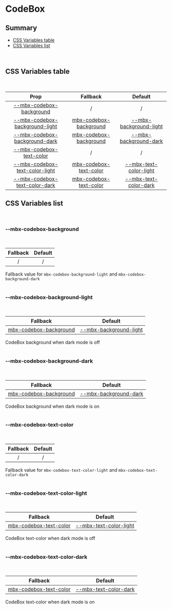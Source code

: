 # CodeBox

## Summary

- [CSS Variables table](#css-variables-table)
- [CSS Variables list](#css-variables-list)

<br>

## CSS Variables table

<br>

| <div style='text-align:center;margin:auto;'>Prop</div>                                                            | <div style='text-align:center;margin:auto;'>Fallback</div>                                          | <div style='text-align:center;margin:auto;'>Default</div>                                                                 |
| ----------------------------------------------------------------------------------------------------------------- | --------------------------------------------------------------------------------------------------- | ------------------------------------------------------------------------------------------------------------------------- |
| <div style='text-align:center;margin:auto;'>[--mbx-codebox-background](#mbx-codebox-background)</div>             | <div style='text-align:center;margin:auto;'>/</div>                                                 | <div style='text-align:center;margin:auto;'>/</div>                                                                       |
| <div style='text-align:center;margin:auto;'>[--mbx-codebox-background-light](#mbx-codebox-background-light)</div> | <div style='text-align:center;margin:auto;'>[mbx-codebox-background](#mbx-codebox-background)</div> | <div style='text-align:center;margin:auto;'>[--mbx-background-light](../../global/css-vars.md#mbx-background-light)</div> |
| <div style='text-align:center;margin:auto;'>[--mbx-codebox-background-dark](#mbx-codebox-background-dark)</div>   | <div style='text-align:center;margin:auto;'>[mbx-codebox-background](#mbx-codebox-background)</div> | <div style='text-align:center;margin:auto;'>[--mbx-background-dark](../../global/css-vars.md#mbx-background-dark)</div>   |
| <div style='text-align:center;margin:auto;'>[--mbx-codebox-text-color](#mbx-codebox-text-color)</div>             | <div style='text-align:center;margin:auto;'>/</div>                                                 | <div style='text-align:center;margin:auto;'>/</div>                                                                       |
| <div style='text-align:center;margin:auto;'>[--mbx-codebox-text-color-light](#mbx-codebox-text-color-light)</div> | <div style='text-align:center;margin:auto;'>[mbx-codebox-text-color](#mbx-codebox-text-color)</div> | <div style='text-align:center;margin:auto;'>[--mbx-text-color-light](../../global/css-vars.md#mbx-text-color-light)</div> |
| <div style='text-align:center;margin:auto;'>[--mbx-codebox-text-color-dark](#mbx-codebox-text-color-dark)</div>   | <div style='text-align:center;margin:auto;'>[mbx-codebox-text-color](#mbx-codebox-text-color)</div> | <div style='text-align:center;margin:auto;'>[--mbx-text-color-dark](../../global/css-vars.md#mbx-text-color-dark)</div>   |

## CSS Variables list

<br>

### --mbx-codebox-background

<br>

| <div style='text-align:center;margin:auto;'>Fallback</div> | <div style='text-align:center;margin:auto;'>Default</div> |
| ---------------------------------------------------------- | --------------------------------------------------------- |
| <div style='text-align:center;margin:auto;'>/</div>        | <div style='text-align:center;margin:auto;'>/</div>       |

Fallback value for `mbx-codebox-background-light` and `mbx-codebox-background-dark`<br><br>

### --mbx-codebox-background-light

<br>

| <div style='text-align:center;margin:auto;'>Fallback</div>                                          | <div style='text-align:center;margin:auto;'>Default</div>                                                                 |
| --------------------------------------------------------------------------------------------------- | ------------------------------------------------------------------------------------------------------------------------- |
| <div style='text-align:center;margin:auto;'>[mbx-codebox-background](#mbx-codebox-background)</div> | <div style='text-align:center;margin:auto;'>[--mbx-background-light](../../global/css-vars.md#mbx-background-light)</div> |

CodeBox background when dark mode is off<br><br>

### --mbx-codebox-background-dark

<br>

| <div style='text-align:center;margin:auto;'>Fallback</div>                                          | <div style='text-align:center;margin:auto;'>Default</div>                                                               |
| --------------------------------------------------------------------------------------------------- | ----------------------------------------------------------------------------------------------------------------------- |
| <div style='text-align:center;margin:auto;'>[mbx-codebox-background](#mbx-codebox-background)</div> | <div style='text-align:center;margin:auto;'>[--mbx-background-dark](../../global/css-vars.md#mbx-background-dark)</div> |

CodeBox background when dark mode is on<br><br>

### --mbx-codebox-text-color

<br>

| <div style='text-align:center;margin:auto;'>Fallback</div> | <div style='text-align:center;margin:auto;'>Default</div> |
| ---------------------------------------------------------- | --------------------------------------------------------- |
| <div style='text-align:center;margin:auto;'>/</div>        | <div style='text-align:center;margin:auto;'>/</div>       |

Fallback value for `mbx-codebox-text-color-light` and `mbx-codebox-text-color-dark`<br><br>

### --mbx-codebox-text-color-light

<br>

| <div style='text-align:center;margin:auto;'>Fallback</div>                                          | <div style='text-align:center;margin:auto;'>Default</div>                                                                 |
| --------------------------------------------------------------------------------------------------- | ------------------------------------------------------------------------------------------------------------------------- |
| <div style='text-align:center;margin:auto;'>[mbx-codebox-text-color](#mbx-codebox-text-color)</div> | <div style='text-align:center;margin:auto;'>[--mbx-text-color-light](../../global/css-vars.md#mbx-text-color-light)</div> |

CodeBox text-color when dark mode is off<br><br>

### --mbx-codebox-text-color-dark

<br>

| <div style='text-align:center;margin:auto;'>Fallback</div>                                          | <div style='text-align:center;margin:auto;'>Default</div>                                                               |
| --------------------------------------------------------------------------------------------------- | ----------------------------------------------------------------------------------------------------------------------- |
| <div style='text-align:center;margin:auto;'>[mbx-codebox-text-color](#mbx-codebox-text-color)</div> | <div style='text-align:center;margin:auto;'>[--mbx-text-color-dark](../../global/css-vars.md#mbx-text-color-dark)</div> |

CodeBox text-color when dark mode is on<br><br>
